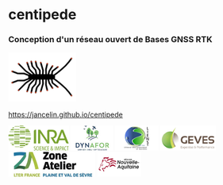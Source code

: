 # centipede

### Conception d'un réseau ouvert de Bases GNSS RTK

<img src="docs/images/centipede.jpg" height="100">

https://jancelin.github.io/centipede

<img src="docs/images/inra.png" height="50"> <img src="docs/images/dynafor.jpg" height="50"> <img src="docs/images/lienss.png" height="50"> <img src="docs/images/geves.png" height="50"> <img src="docs/images/ZA.jpg" height="50"> <img src="docs/images/region.jpg" height="50">
